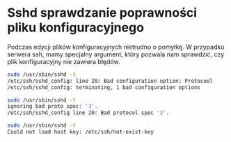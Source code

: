 Sshd sprawdzanie poprawności pliku konfiguracyjnego
===================================================

Podczas edycji plików konfiguracyjnych nietrudno o pomyłkę. W przypadku serwera ssh, mamy specjalny argument, który pozwala nam sprawdzić, czy plik konfiguracyjny nie zawiera błędów.

``` bash
sudo /usr/sbin/sshd -t
/etc/ssh/sshd_config: line 20: Bad configuration option: Protocool
/etc/ssh/sshd_config: terminating, 1 bad configuration options
```

``` bash
sudo /usr/sbin/sshd -t
ignoring bad proto spec: '3'.
/etc/ssh/sshd_config line 20: Bad protocol spec '3'.
```

``` bash
sudo /usr/sbin/sshd -t
Could not load host key: /etc/ssh/not-exist-key
```